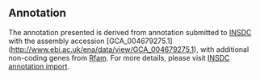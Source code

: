 
Annotation
----------

The annotation presented is derived from annotation submitted to
[INSDC](http://www.insdc.org) with the assembly accession [GCA\_004679275.1]
(http://www.ebi.ac.uk/ena/data/view/GCA_004679275.1),
with additional non-coding genes from
[Rfam](http://rfam.xfam.org/). For more details, please visit [INSDC
annotation import](http://ensemblgenomes.org/info/data/insdc_annotation).
